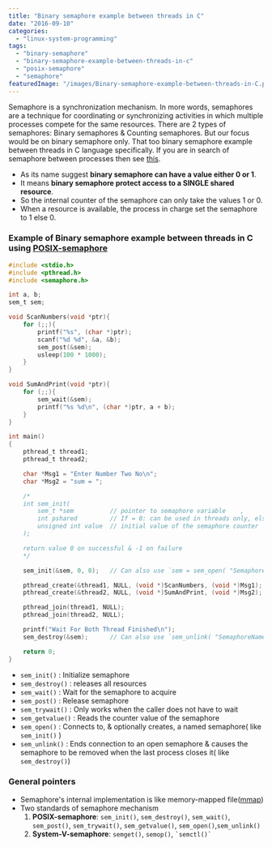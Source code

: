 ```yaml
---
title: "Binary semaphore example between threads in C"
date: "2016-09-10"
categories: 
  - "linux-system-programming"
tags: 
  - "binary-semaphore"
  - "binary-semaphore-example-between-threads-in-c"
  - "posix-semaphore"
  - "semaphore"
featuredImage: "/images/Binary-semaphore-example-between-threads-in-C.png"
---
```


Semaphore is a synchronization mechanism. In more words, semaphores are a technique for coordinating or synchronizing activities in which multiple processes compete for the same resources. There are 2 types of semaphores: Binary semaphores & Counting semaphores. But our focus would be on binary semaphore only. That too binary semaphore example between threads in C language specifically. If you are in search of semaphore between processes then see [this](/posts/semaphore-between-processes-example-in-c).

- As its name suggest **binary semaphore can have a value either 0 or 1**.
- It means **binary semaphore protect access to a SINGLE shared resource**.
- So the internal counter of the semaphore can only take the values 1 or 0.
- When a resource is available, the process in charge set the semaphore to 1 else 0.

### Example of Binary semaphore example between threads in C using [POSIX-semaphore](http://www.csc.villanova.edu/~mdamian/threads/posixsem.html)

```c
#include <stdio.h>
#include <pthread.h>
#include <semaphore.h>

int a, b;
sem_t sem;

void ScanNumbers(void *ptr){
    for (;;){
        printf("%s", (char *)ptr);
        scanf("%d %d", &a, &b);
        sem_post(&sem);
        usleep(100 * 1000);
    }
}

void SumAndPrint(void *ptr){
    for (;;){
        sem_wait(&sem);
        printf("%s %d\n", (char *)ptr, a + b);
    }
}

int main()
{
    pthread_t thread1;
    pthread_t thread2;

    char *Msg1 = "Enter Number Two No\n";
    char *Msg2 = "sum = ";

    /*
    int sem_init(
        sem_t *sem          // pointer to semaphore variable    ,
        int pshared         // If = 0: can be used in threads only, else in process,
        unsigned int value  // initial value of the semaphore counter
    );

    return value 0 on successful & -1 on failure
    */

    sem_init(&sem, 0, 0);   // Can also use `sem = sem_open( "SemaphoreName", O_CREAT, 0777, 0);`

    pthread_create(&thread1, NULL, (void *)ScanNumbers, (void *)Msg1);
    pthread_create(&thread2, NULL, (void *)SumAndPrint, (void *)Msg2);

    pthread_join(thread1, NULL);
    pthread_join(thread2, NULL);

    printf("Wait For Both Thread Finished\n");
    sem_destroy(&sem);      // Can also use `sem_unlink( "SemaphoreName");`

    return 0;
}
```

- `sem_init()` : Initialize semaphore
- `sem_destroy()` : releases all resources
- `sem_wait()` : Wait for the semaphore to acquire
- `sem_post()` : Release semaphore
- `sem_trywait()` : Only works when the caller does not have to wait
- `sem_getvalue()` : Reads the counter value of the semaphore
- `sem_open()` : Connects to, & optionally creates, a named semaphore( like `sem_init()` )
- `sem_unlink()` : Ends connection to an open semaphore & causes the semaphore to be removed when the last process closes it( like `sem_destroy()`)

### General pointers

- Semaphore's internal implementation is like memory-mapped file([mmap](/posts/mmap/))
- Two standards of semaphore mechanism
    1. **POSIX-semaphore**: `sem_init()`, `sem_destroy()`, `sem_wait()`, `sem_post()`, `sem_trywait()`, `sem_getvalue()`, `sem_open()`,`sem_unlink()`
    2. **System-V-semaphore**: `semget()`, `semop()`, `` `semctl()` ``
